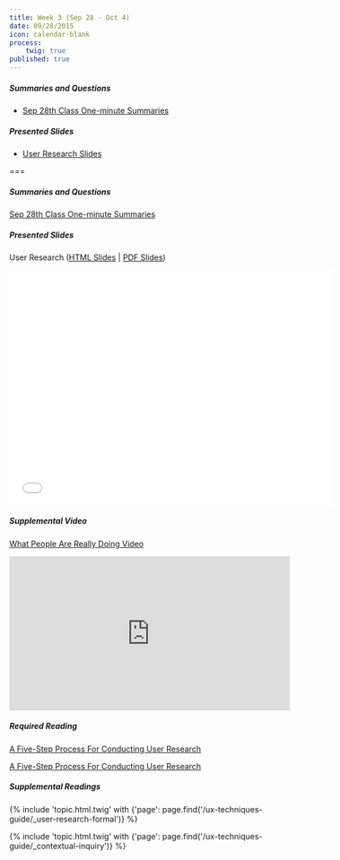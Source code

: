 ```yaml
---
title: Week 3 (Sep 28 - Oct 4)
date: 09/28/2015
icon: calendar-blank
process:
    twig: true
published: true
---
```


##### Summaries and Questions  
*   [Sep 28th Class One-minute Summaries](https://canvas.sfu.ca/courses/22099/discussion_topics/382624)

##### Presented Slides  
*   [User Research Slides](http://slides.com/paulhibbitts/cmpt-363-153-user-research#/)  

===

##### Summaries and Questions  
[Sep 28th Class One-minute Summaries](https://canvas.sfu.ca/courses/22099/discussion_topics/382624)  

##### Presented Slides  
User Research ([HTML Slides](http://slides.com/paulhibbitts/cmpt-363-153-user-research#/) | [PDF Slides](http://1drv.ms/1jnWCgi))

<div class="row">
  <div class="col s11">
    <div class="video-container"><iframe src="//slides.com/paulhibbitts/cmpt-363-153-user-research/embed?style=light" width="576" height="420" scrolling="no" frameborder="0" webkitallowfullscreen mozallowfullscreen allowfullscreen></iframe></div>
  </div>
</div>

##### Supplemental Video  
[What People Are Really Doing Video](http://vimeo.com/album/169777/video/7099570)  
<div class="row">
  <div class="col s11">
  <div class="video-container"><iframe src="https://player.vimeo.com/video/7099570" width="500" height="275" frameborder="0" webkitallowfullscreen mozallowfullscreen allowfullscreen></iframe></div>
  </div>
</div>

##### Required Reading  
[A Five-Step Process For Conducting User Research](http://www.smashingmagazine.com/2013/09/23/5-step-process-conducting-user-research/)  
<div class="row">
  <div class="col s10">
    <a class="embedly-card" data-card-align="left" href="http://www.smashingmagazine.com/2013/09/23/5-step-process-conducting-user-research/">A Five-Step Process For Conducting User Research</a>
<script async src="//cdn.embedly.com/widgets/platform.js" charset="UTF-8"></script>
  </div>
</div>  

##### Supplemental Readings
{% include 'topic.html.twig' with {'page': page.find('/ux-techniques-guide/_user-research-formal')} %}

{% include 'topic.html.twig' with {'page': page.find('/ux-techniques-guide/_contextual-inquiry')} %}  
